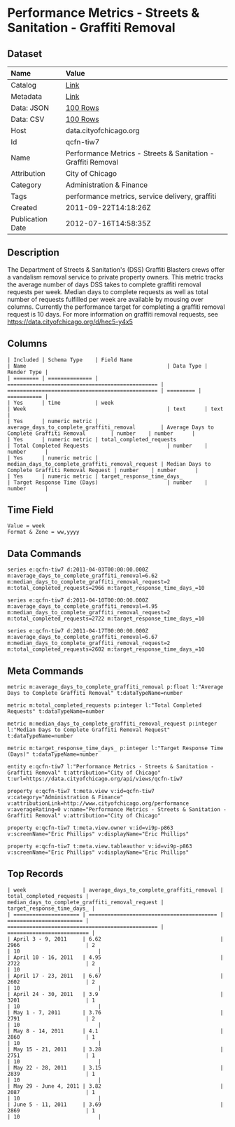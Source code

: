 # Performance Metrics - Streets & Sanitation - Graffiti Removal

## Dataset

| Name | Value |
| :--- | :---- |
| Catalog | [Link](https://catalog.data.gov/dataset/performance-metrics-streets-sanitation-graffiti-removal-b4d14) |
| Metadata | [Link](https://data.cityofchicago.org/api/views/qcfn-tiw7) |
| Data: JSON | [100 Rows](https://data.cityofchicago.org/api/views/qcfn-tiw7/rows.json?max_rows=100) |
| Data: CSV | [100 Rows](https://data.cityofchicago.org/api/views/qcfn-tiw7/rows.csv?max_rows=100) |
| Host | data.cityofchicago.org |
| Id | qcfn-tiw7 |
| Name | Performance Metrics - Streets & Sanitation - Graffiti Removal |
| Attribution | City of Chicago |
| Category | Administration & Finance |
| Tags | performance metrics, service delivery, graffiti |
| Created | 2011-09-22T14:18:26Z |
| Publication Date | 2012-07-16T14:58:35Z |

## Description

The Department of Streets & Sanitation's (DSS) Graffiti Blasters crews offer a vandalism removal service to private property owners. This metric tracks the average number of days DSS takes to complete graffiti removal requests per week. Median days to complete requests as well as total number of requests fulfilled per week are available by mousing over columns. Currently the performance target for completing a graffiti removal request is 10 days. For more information on graffiti removal requests, see https://data.cityofchicago.org/d/hec5-y4x5

## Columns

```ls
| Included | Schema Type    | Field Name                                       | Name                                             | Data Type | Render Type |
| ======== | ============== | ================================================ | ================================================ | ========= | =========== |
| Yes      | time           | week                                             | Week                                             | text      | text        |
| Yes      | numeric metric | average_days_to_complete_graffiti_removal        | Average Days to Complete Graffiti Removal        | number    | number      |
| Yes      | numeric metric | total_completed_requests                         | Total Completed Requests                         | number    | number      |
| Yes      | numeric metric | median_days_to_complete_graffiti_removal_request | Median Days to Complete Graffiti Removal Request | number    | number      |
| Yes      | numeric metric | target_response_time_days_                       | Target Response Time (Days)                      | number    | number      |
```

## Time Field

```ls
Value = week
Format & Zone = ww,yyyy
```

## Data Commands

```ls
series e:qcfn-tiw7 d:2011-04-03T00:00:00.000Z m:average_days_to_complete_graffiti_removal=6.62 m:median_days_to_complete_graffiti_removal_request=2 m:total_completed_requests=2966 m:target_response_time_days_=10

series e:qcfn-tiw7 d:2011-04-10T00:00:00.000Z m:average_days_to_complete_graffiti_removal=4.95 m:median_days_to_complete_graffiti_removal_request=2 m:total_completed_requests=2722 m:target_response_time_days_=10

series e:qcfn-tiw7 d:2011-04-17T00:00:00.000Z m:average_days_to_complete_graffiti_removal=6.67 m:median_days_to_complete_graffiti_removal_request=2 m:total_completed_requests=2602 m:target_response_time_days_=10
```

## Meta Commands

```ls
metric m:average_days_to_complete_graffiti_removal p:float l:"Average Days to Complete Graffiti Removal" t:dataTypeName=number

metric m:total_completed_requests p:integer l:"Total Completed Requests" t:dataTypeName=number

metric m:median_days_to_complete_graffiti_removal_request p:integer l:"Median Days to Complete Graffiti Removal Request" t:dataTypeName=number

metric m:target_response_time_days_ p:integer l:"Target Response Time (Days)" t:dataTypeName=number

entity e:qcfn-tiw7 l:"Performance Metrics - Streets & Sanitation - Graffiti Removal" t:attribution="City of Chicago" t:url=https://data.cityofchicago.org/api/views/qcfn-tiw7

property e:qcfn-tiw7 t:meta.view v:id=qcfn-tiw7 v:category="Administration & Finance" v:attributionLink=http://www.cityofchicago.org/performance v:averageRating=0 v:name="Performance Metrics - Streets & Sanitation - Graffiti Removal" v:attribution="City of Chicago"

property e:qcfn-tiw7 t:meta.view.owner v:id=vi9p-p863 v:screenName="Eric Phillips" v:displayName="Eric Phillips"

property e:qcfn-tiw7 t:meta.view.tableauthor v:id=vi9p-p863 v:screenName="Eric Phillips" v:displayName="Eric Phillips"
```

## Top Records

```ls
| week                  | average_days_to_complete_graffiti_removal | total_completed_requests | median_days_to_complete_graffiti_removal_request | target_response_time_days_ | 
| ===================== | ========================================= | ======================== | ================================================ | ========================== | 
| April 3 - 9, 2011     | 6.62                                      | 2966                     | 2                                                | 10                         | 
| April 10 - 16, 2011   | 4.95                                      | 2722                     | 2                                                | 10                         | 
| April 17 - 23, 2011   | 6.67                                      | 2602                     | 2                                                | 10                         | 
| April 24 - 30, 2011   | 3.9                                       | 3201                     | 1                                                | 10                         | 
| May 1 - 7, 2011       | 3.76                                      | 2791                     | 2                                                | 10                         | 
| May 8 - 14, 2011      | 4.1                                       | 2860                     | 1                                                | 10                         | 
| May 15 - 21, 2011     | 3.28                                      | 2751                     | 1                                                | 10                         | 
| May 22 - 28, 2011     | 3.15                                      | 2839                     | 1                                                | 10                         | 
| May 29 - June 4, 2011 | 3.82                                      | 2087                     | 1                                                | 10                         | 
| June 5 - 11, 2011     | 3.69                                      | 2869                     | 1                                                | 10                         | 
```